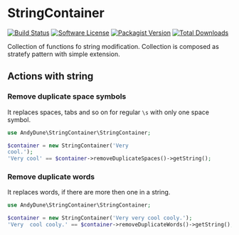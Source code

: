 # StringContainer

[![Build Status](https://travis-ci.org/AndyDune/StringContainer.svg?branch=master)](https://travis-ci.org/AndyDune/StringContainer)
[![Software License](https://img.shields.io/badge/license-MIT-brightgreen.svg?style=flat-square)](LICENSE)
[![Packagist Version](https://img.shields.io/packagist/v/andydune/string-container.svg?style=flat-square)](https://packagist.org/packages/andydune/string-container)
[![Total Downloads](https://img.shields.io/packagist/dt/andydune/string-container.svg?style=flat-square)](https://packagist.org/packages/andydune/string-container)


Collection of functions fo string modification. Collection is composed as stratefy pattern with simple extension.

## Actions with string

### Remove duplicate space symbols

It replaces spaces, tabs and so on for regular `\s` with only one space symbol.

```php
use AndyDune\StringContainer\StringContainer;

$container = new StringContainer('Very    
cool.');
'Very cool' == $container->removeDuplicateSpaces()->getString();
```

### Remove duplicate words

It replaces words, if there are more then one in a string.

```php
use AndyDune\StringContainer\StringContainer;

$container = new StringContainer('Very very cool cooly.');
'Very  cool cooly.' == $container->removeDuplicateWords()->getString();
```